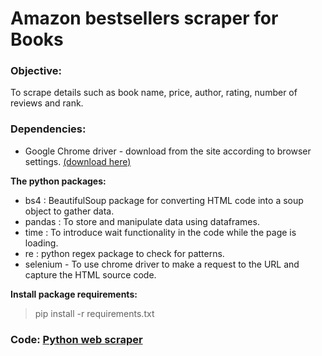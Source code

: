 # Amazon bestsellers scraper for Books

### Objective: 
To scrape details such as book name, price, author, rating, number of reviews and rank. 

### Dependencies:
* Google Chrome driver - download from the site according to browser settings. [(download here)](https://chromedriver.chromium.org/downloads)

**The python packages:**
- bs4 : BeautifulSoup package for converting HTML code into a soup object to gather data. 
- pandas : To store and manipulate data using dataframes. 
- time : To introduce wait functionality in the code while the page is loading.
- re : python regex package to check for patterns.
- selenium - To use chrome driver to make a request to the URL and capture the HTML source code. 

**Install package requirements:**
> pip install -r requirements.txt


### Code: [Python web scraper](https://github.com/evil-in/amz_bestsellers_books/blob/main/amz_books_bestseller_scraper.py)

